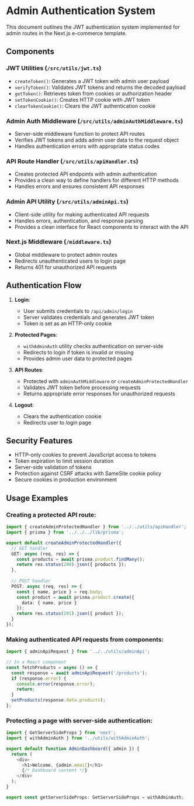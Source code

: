 # Admin Authentication System

This document outlines the JWT authentication system implemented for admin routes in the Next.js e-commerce template.

## Components

### JWT Utilities (`/src/utils/jwt.ts`)
- `createToken()`: Generates a JWT token with admin user payload
- `verifyToken()`: Validates JWT tokens and returns the decoded payload
- `getToken()`: Retrieves token from cookies or authorization header
- `setTokenCookie()`: Creates HTTP cookie with JWT token
- `clearTokenCookie()`: Clears the JWT authentication cookie

### Admin Auth Middleware (`/src/utils/adminAuthMiddleware.ts`)
- Server-side middleware function to protect API routes
- Verifies JWT tokens and adds admin user data to the request object
- Handles authentication errors with appropriate status codes

### API Route Handler (`/src/utils/apiHandler.ts`)
- Creates protected API endpoints with admin authentication
- Provides a clean way to define handlers for different HTTP methods
- Handles errors and ensures consistent API responses

### Admin API Utility (`/src/utils/adminApi.ts`)
- Client-side utility for making authenticated API requests
- Handles errors, authentication, and response parsing
- Provides a clean interface for React components to interact with the API

### Next.js Middleware (`/middleware.ts`)
- Global middleware to protect admin routes
- Redirects unauthenticated users to login page
- Returns 401 for unauthorized API requests

## Authentication Flow

1. **Login**:
   - User submits credentials to `/api/admin/login`
   - Server validates credentials and generates JWT token
   - Token is set as an HTTP-only cookie

2. **Protected Pages**:
   - `withAdminAuth` utility checks authentication on server-side
   - Redirects to login if token is invalid or missing
   - Provides admin user data to protected pages

3. **API Routes**:
   - Protected with `adminAuthMiddleware` or `createAdminProtectedHandler`
   - Validates JWT token before processing requests
   - Returns appropriate error responses for unauthorized requests

4. **Logout**:
   - Clears the authentication cookie
   - Redirects user to login page

## Security Features

- HTTP-only cookies to prevent JavaScript access to tokens
- Token expiration to limit session duration
- Server-side validation of tokens
- Protection against CSRF attacks with SameSite cookie policy
- Secure cookies in production environment

## Usage Examples

### Creating a protected API route:

```typescript
import { createAdminProtectedHandler } from '../../utils/apiHandler';
import { prisma } from '../../../lib/prisma';

export default createAdminProtectedHandler({
  // GET handler
  GET: async (req, res) => {
    const products = await prisma.product.findMany();
    return res.status(200).json({ products });
  },
  
  // POST handler
  POST: async (req, res) => {
    const { name, price } = req.body;
    const product = await prisma.product.create({
      data: { name, price }
    });
    return res.status(201).json({ product });
  }
});
```

### Making authenticated API requests from components:

```typescript
import { adminApiRequest } from '../../utils/adminApi';

// In a React component
const fetchProducts = async () => {
  const response = await adminApiRequest('/products');
  if (response.error) {
    console.error(response.error);
    return;
  }
  setProducts(response.data.products);
};
```

### Protecting a page with server-side authentication:

```typescript
import { GetServerSideProps } from 'next';
import { withAdminAuth } from '../utils/withAdminAuth';

export default function AdminDashboard({ admin }) {
  return (
    <div>
      <h1>Welcome, {admin.email}</h1>
      {/* Dashboard content */}
    </div>
  );
}

export const getServerSideProps: GetServerSideProps = withAdminAuth;
```
